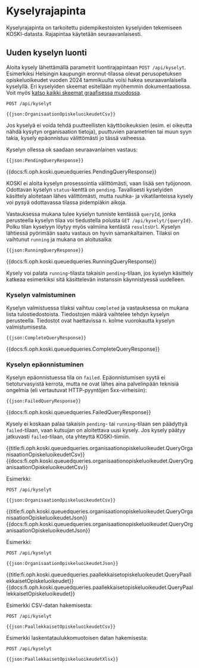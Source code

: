 # Kyselyrajapinta

Kyselyrajapinta on tarkoitettu pidempikestoisten kyselyiden tekemiseen KOSKI-datasta.
Rajapintaa käytetään seuraavanlaisesti.

## Uuden kyselyn luonti

Aloita kysely lähettämällä parametrit luontirajapintaan `POST /api/kyselyt`. Esimerkiksi Helsingin kaupungin
eronnut-tilassa olevat perusopetuksen opiskeluoikeudet vuoden 2024 tammikuulta voisi hakea
seuraavanlaisella kyselyllä.
Eri kyselyiden skeemat esitellään myöhemmin dokumentaatiossa. Voit myös [katso kaikki skeemat graafisessa muodossa](/koski/json-schema-viewer/?schema=kyselyt-query.json).

    POST /api/kyselyt

    {{json:OrganisaationOpiskeluoikeudetCsv}}

Jos kyselyä ei voida tehdä puutteellisten käyttöoikeuksien (esim. ei oikeutta nähdä kysytyn
organisaation tietoja), puuttuvien parametrien tai muun syyn takia, kysely epäonnistuu välittömästi
jo tässä vaiheessa.

Kyselyn ollessa ok saadaan seuraavanlainen vastaus:

    {{json:PendingQueryResponse}}

{{docs:fi.oph.koski.queuedqueries.PendingQueryResponse}}

KOSKI ei aloita kyselyn prosessointia välittömästi, vaan lisää sen työjonoon.  Odottavan kyselyn
`status`-kenttä on `pending`. Tavallisesti kyselyiden käsittely aloitetaan lähes välittömästi,
mutta ruuhka- ja vikatilanteissa kysely voi pysyä odottavassa tilassa pidempiäkin aikoja.

Vastauksessa mukana tulee kyselyn tunniste kentässä `queryId`, jonka perusteella kyselyn tilaa
voi tiedustella polusta `GET /api/kyselyt/{queryId}`. Polku tilan kyselyyn löytyy myös valmiina
kentästä `resultsUrl`. Kyselyn lähtiessä pyörimään saatu vastaus on hyvin samankaltainen.
Tilaksi on vaihtunut `running` ja mukana on aloitusaika:

    {{json:RunningQueryResponse}}

{{docs:fi.oph.koski.queuedqueries.RunningQueryResponse}}

Kysely voi palata `running`-tilasta takaisin `pending`-tilaan, jos kyselyn käsittely katkeaa
esimerkiksi sitä käsittelevän instanssin käynnistyessä uudelleen.

### Kyselyn valmistuminen

Kyselyn valmistuessa tilaksi vaihtuu `completed` ja vastauksessa on mukana lista tulostiedostoista.
Tiedostojen määrä vaihtelee tehdyn kyselyn perusteella. Tiedostot ovat haettavissa n. kolme vuorokautta
kyselyn valmistumisesta.

    {{json:CompleteQueryResponse}}

{{docs:fi.oph.koski.queuedqueries.CompleteQueryResponse}}

### Kyselyn epäonnistuminen

Kyselyn epäonnistuessa tila on `failed`. Epäonnistumisen syytä ei tietoturvasyistä kerrota,
mutta ne ovat lähes aina palvelinpään teknisiä ongelmia (eli vertautuvat HTTP-pyyntöjen 5xx-virheisiin):

    {{json:FailedQueryResponse}}

{{docs:fi.oph.koski.queuedqueries.FailedQueryResponse}}

Kysely ei koskaan palaa takaisin `pending`- tai `running`-tilaan sen päädyttyä `failed`-tilaan,
vaan kutsujan on aloitettava uusi kysely. Jos kysely päätyy jatkuvasti `failed`-tilaan, ota
yhteyttä KOSKI-tiimiin.

{{title:fi.oph.koski.queuedqueries.organisaationopiskeluoikeudet.QueryOrganisaationOpiskeluoikeudetCsv}}
{{docs:fi.oph.koski.queuedqueries.organisaationopiskeluoikeudet.QueryOrganisaationOpiskeluoikeudetCsv}}

Esimerkki:

    POST /api/kyselyt

    {{json:OrganisaationOpiskeluoikeudetCsv}}

{{title:fi.oph.koski.queuedqueries.organisaationopiskeluoikeudet.QueryOrganisaationOpiskeluoikeudetJson}}
{{docs:fi.oph.koski.queuedqueries.organisaationopiskeluoikeudet.QueryOrganisaationOpiskeluoikeudetJson}}

Esimerkki:

    POST /api/kyselyt

    {{json:OrganisaationOpiskeluoikeudetJson}}

{{title:fi.oph.koski.queuedqueries.paallekkaisetopiskeluoikeudet.QueryPaallekkaisetOpiskeluoikeudet}}
{{docs:fi.oph.koski.queuedqueries.paallekkaisetopiskeluoikeudet.QueryPaallekkaisetOpiskeluoikeudet}}

Esimerkki CSV-datan hakemisesta:

    POST /api/kyselyt

    {{json:PaallekkaisetOpiskeluoikeudetCsv}}

Esimerkki laskentataulukkomuotoisen datan hakemisesta:

    POST /api/kyselyt

    {{json:PaallekkaisetOpiskeluoikeudetXlsx}}
